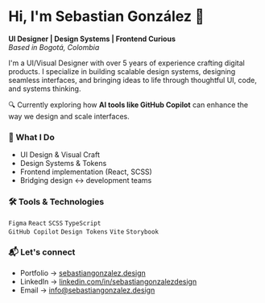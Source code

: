 # Hi, I'm Sebastian González 👋  
**UI Designer | Design Systems | Frontend Curious**  
_Based in Bogotá, Colombia_

I'm a UI/Visual Designer with over 5 years of experience crafting digital products. I specialize in building scalable design systems, designing seamless interfaces, and bringing ideas to life through thoughtful UI, code, and systems thinking.

🔍 Currently exploring how **AI tools like GitHub Copilot** can enhance the way we design and scale interfaces.

### 🚀 What I Do
- UI Design & Visual Craft
- Design Systems & Tokens
- Frontend implementation (React, SCSS)
- Bridging design ↔ development teams

### 🛠 Tools & Technologies
`Figma` `React` `SCSS` `TypeScript`  
`GitHub Copilot` `Design Tokens` `Vite` `Storybook`

### 📬 Let's connect
- Portfolio → [sebastiangonzalez.design](https://sebastiangonzalez.design)
- LinkedIn → [linkedin.com/in/sebastiangonzalezdesign](https://linkedin.com/in/sebastiangonzalezdesign)
- Email → info@sebastiangonzalez.design

